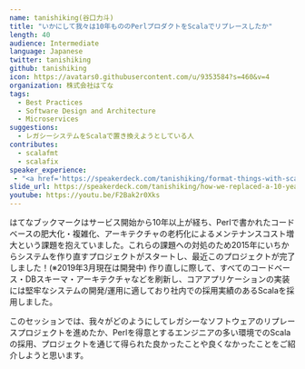 ```yaml
---
name: tanishiking(谷口力斗)
title: "いかにして我々は10年もののPerlプロダクトをScalaでリプレースしたか"
length: 40
audience: Intermediate
language: Japanese
twitter: tanishiking
github: tanishiking
icon: https://avatars0.githubusercontent.com/u/9353584?s=460&v=4
organization: 株式会社はてな
tags:
  - Best Practices
  - Software Design and Architecture
  - Microservices
suggestions:
  - レガシーシステムをScalaで置き換えようとしている人
contributes:
  - scalafmt
  - scalafix
speaker_experience:
 - "<a href='https://speakerdeck.com/tanishiking/format-things-with-scalafmt'>Scala関西Summit 2018</a>"
slide_url: https://speakerdeck.com/tanishiking/how-we-replaced-a-10-year-old-perl-product-using-scala
youtube: https://youtu.be/F2Bak2r0Xks
---
```

はてなブックマークはサービス開始から10年以上が経ち、Perlで書かれたコードベースの肥大化・複雑化、アーキテクチャの老朽化によるメンテナンスコスト増大という課題を抱えていました。これらの課題への対処のため2015年にいちからシステムを作り直すプロジェクトがスタートし、最近このプロジェクトが完了しました！(※2019年3月現在は開発中)
作り直しに際して、すべてのコードベース・DBスキーマ・アーキテクチャなどを刷新し、コアアプリケーションの実装には堅牢なシステムの開発/運用に適しており社内での採用実績のあるScalaを採用しました。

このセッションでは、我々がどのようにしてレガシーなソフトウェアのリプレースプロジェクトを進めたか、Perlを得意とするエンジニアの多い環境でのScalaの採用、プロジェクトを通じて得られた良かったことや良くなかったことをご紹介しようと思います。
